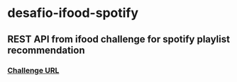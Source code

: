 # desafio-ifood-spotify
## REST API from ifood challenge for spotify playlist recommendation
### [Challenge URL](https://github.com/ifood/vemproifood-backend)
